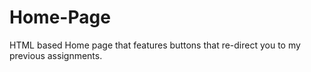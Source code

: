 # Home-Page
HTML based Home page that features buttons that re-direct you to my previous assignments.
